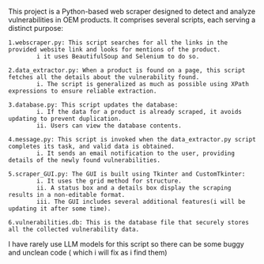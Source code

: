This project is a Python-based web scraper designed to detect and analyze vulnerabilities in OEM products. It comprises several scripts, each serving a distinct purpose:
    
    1.webscraper.py: This script searches for all the links in the provided website link and looks for mentions of the product.
            i it uses BeautifulSoup and Selenium to do so.
    
    2.data_extractor.py: When a product is found on a page, this script fetches all the details about the vulnerability found.
            i. The script is generalized as much as possible using XPath expressions to ensure reliable extraction.

    3.database.py: This script updates the database:
            i. If the data for a product is already scraped, it avoids updating to prevent duplication.
            ii. Users can view the database contents.
    
    4.message.py: This script is invoked when the data_extractor.py script completes its task, and valid data is obtained.
            i. It sends an email notification to the user, providing details of the newly found vulnerabilities.
                    
    5.scraper_GUI.py: The GUI is built using Tkinter and CustomTkinter:
            i. It uses the grid method for structure.
            ii. A status box and a details box display the scraping results in a non-editable format.
            iii. The GUI includes several additional features(i will be updating it after some time).
    
    6.vulnerabilities.db: This is the database file that securely stores all the collected vulnerability data.          

I have rarely use LLM models for this script so there can be some buggy and unclean code  ( which i will fix as i find them)
